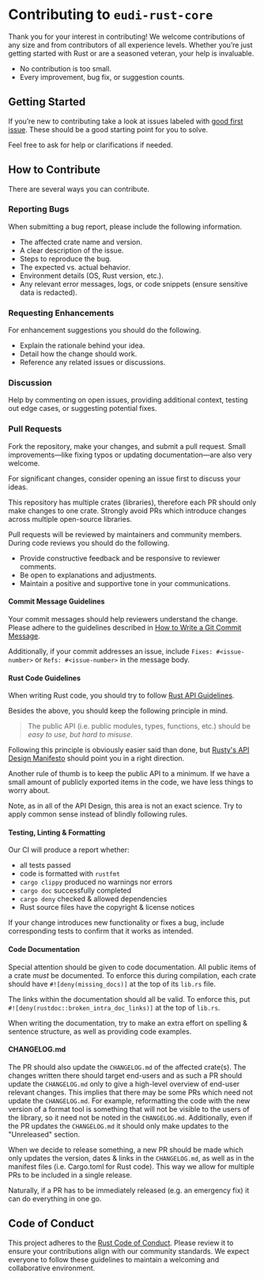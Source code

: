 # Contributing to `eudi-rust-core`

Thank you for your interest in contributing!  We welcome contributions of any
size and from contributors of all experience levels.  Whether you’re just
getting started with Rust or are a seasoned veteran, your help is invaluable.

  - No contribution is too small.
  - Every improvement, bug fix, or suggestion counts.

## Getting Started

If you’re new to contributing take a look at issues labeled with [good first
issue](https://github.com/blockhousetech/eudi-rust-core/issues?q=is%3Aissue%20state%3Aopen%20label%3A%22good%20first%20issue%22).
These should be a good starting point for you to solve.

Feel free to ask for help or clarifications if needed.

## How to Contribute

There are several ways you can contribute.

### Reporting Bugs

When submitting a bug report, please include the following information.

  - The affected crate name and version.
  - A clear description of the issue.
  - Steps to reproduce the bug.
  - The expected vs. actual behavior.
  - Environment details (OS, Rust version, etc.).
  - Any relevant error messages, logs, or code snippets (ensure sensitive data
    is redacted).

### Requesting Enhancements

For enhancement suggestions you should do the following.

  - Explain the rationale behind your idea.
  - Detail how the change should work.
  - Reference any related issues or discussions.

### Discussion

Help by commenting on open issues, providing additional context, testing out
edge cases, or suggesting potential fixes.

### Pull Requests

Fork the repository, make your changes, and submit a pull request.  Small
improvements—like fixing typos or updating documentation—are also very welcome.

For significant changes, consider opening an issue first to discuss your ideas.

This repository has multiple crates (libraries), therefore each PR should only
make changes to one crate.  Strongly avoid PRs which introduce changes across
multiple open-source libraries.

Pull requests will be reviewed by maintainers and community members.  During
code reviews you should do the following.

  - Provide constructive feedback and be responsive to reviewer comments.
  - Be open to explanations and adjustments.
  - Maintain a positive and supportive tone in your communications.

#### Commit Message Guidelines

Your commit messages should help reviewers understand the change.  Please
adhere to the guidelines described in [How to Write a Git Commit
Message](https://cbea.ms/git-commit/).

Additionally, if your commit addresses an issue, include
`Fixes: #<issue-number>` or `Refs: #<issue-number>` in the message body.

#### Rust Code Guidelines

When writing Rust code, you should try to follow [Rust API
Guidelines](https://rust-lang.github.io/api-guidelines/).

Besides the above, you should keep the following principle in mind.

> The public API (i.e. public modules, types, functions, etc.) should be *easy
> to use, but hard to misuse*.

Following this principle is obviously easier said than done, but [Rusty's API
Design
Manifesto](https://gist.github.com/mjball/9cd028ac793ae8b351df1379f1e721f9)
should point you in a right direction.

Another rule of thumb is to keep the public API to a minimum.  If we have a
small amount of publicly exported items in the code, we have less things to
worry about.

Note, as in all of the API Design, this area is not an exact science.  Try to
apply common sense instead of blindly following rules.

#### Testing, Linting & Formatting

Our CI will produce a report whether:

  - all tests passed
  - code is formatted with `rustfmt`
  - `cargo clippy` produced no warnings nor errors
  - `cargo doc` successfully completed
  - `cargo deny` checked & allowed dependencies
  - Rust source files have the copyright & license notices

If your change introduces new functionality or fixes a bug, include
corresponding tests to confirm that it works as intended.

#### Code Documentation

Special attention should be given to code documentation.  All public items of a
crate *must* be documented.  To enforce this during compilation, each crate
should have `#![deny(missing_docs)]` at the top of its `lib.rs` file.

The links within the documentation should all be valid.  To enforce this, put
`#![deny(rustdoc::broken_intra_doc_links)]` at the top of `lib.rs`.

When writing the documentation, try to make an extra effort on spelling &
sentence structure, as well as providing code examples.

#### CHANGELOG.md

The PR should also update the `CHANGELOG.md` of the affected crate(s).  The
changes written there should target end-users and as such a PR should update
the `CHANGELOG.md` only to give a high-level overview of end-user relevant
changes.  This implies that there may be some PRs which need not update the
`CHANGELOG.md`.  For example, reformatting the code with the new version of a
format tool is something that will not be visible to the users of the library,
so it need not be noted in the `CHANGELOG.md`.  Additionally, even if the PR
updates the `CHANGELOG.md` it should only make updates to the "Unreleased"
section.

When we decide to release something, a new PR should be made which only updates
the version, dates & links in the `CHANGELOG.md`, as well as in the manifest
files (i.e. Cargo.toml for Rust code).  This way we allow for multiple PRs to
be included in a single release.

Naturally, if a PR has to be immediately released (e.g. an emergency fix) it
can do everything in one go.

## Code of Conduct

This project adheres to the [Rust Code of
Conduct](https://github.com/rust-lang/rust/blob/master/CODE_OF_CONDUCT.md).
Please review it to ensure your contributions align with our community
standards.  We expect everyone to follow these guidelines to maintain a
welcoming and collaborative environment.
